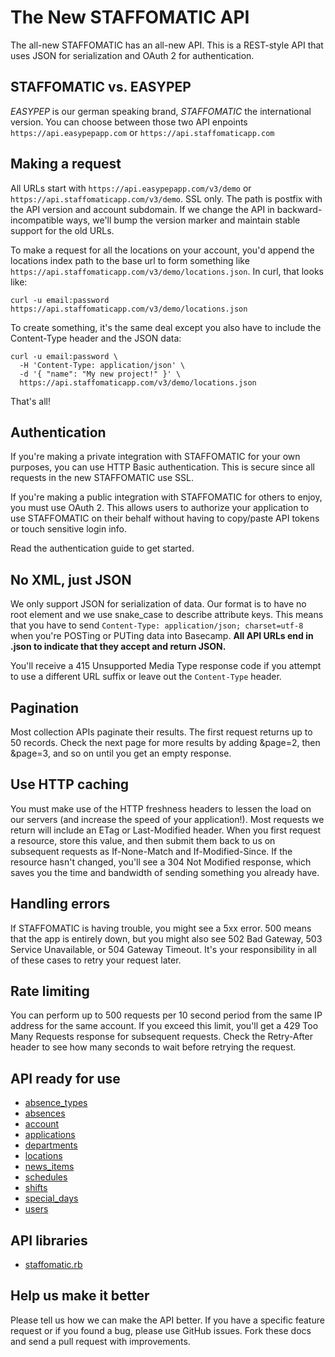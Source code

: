The New STAFFOMATIC API
=======================

The all-new STAFFOMATIC has an all-new API. This is a REST-style API that uses JSON for serialization and OAuth 2 for authentication.

STAFFOMATIC vs. EASYPEP
-----------------------

*EASYPEP* is our german speaking brand, *STAFFOMATIC* the international version. You can choose between those two  API enpoints `https://api.easypepapp.com` or `https://api.staffomaticapp.com`


Making a request
----------------

All URLs start with `https://api.easypepapp.com/v3/demo` or `https://api.staffomaticapp.com/v3/demo`. SSL only. The path is postfix with the API version and account subdomain. If we change the API in backward-incompatible ways, we'll bump the version marker and maintain stable support for the old URLs.

To make a request for all the locations on your account, you'd append the locations index path to the base url to form something like `https://api.staffomaticapp.com/v3/demo/locations.json`. In curl, that looks like:

```shell
curl -u email:password https://api.staffomaticapp.com/v3/demo/locations.json
```


To create something, it's the same deal except you also have to include the Content-Type header and the JSON data:

```shell
curl -u email:password \
  -H 'Content-Type: application/json' \
  -d '{ "name": "My new project!" }' \
  https://api.staffomaticapp.com/v3/demo/locations.json
```

That's all!

Authentication
-----------------------

If you're making a private integration with STAFFOMATIC for your own purposes, you can use HTTP Basic authentication. This is secure since all requests in the new STAFFOMATIC use SSL.

If you're making a public integration with STAFFOMATIC for others to enjoy, you must use OAuth 2. This allows users to authorize your application to use STAFFOMATIC on their behalf without having to copy/paste API tokens or touch sensitive login info.

Read the authentication guide to get started.


No XML, just JSON
-----------------------

We only support JSON for serialization of data. Our format is to have no root element and we use snake_case to describe attribute keys. This means that you have to send `Content-Type: application/json; charset=utf-8` when you're POSTing or PUTing data into Basecamp. **All API URLs end in .json to indicate that they accept and return JSON.**

You'll receive a 415 Unsupported Media Type response code if you attempt to use a different URL suffix or leave out the `Content-Type` header.

Pagination
-----------------------

Most collection APIs paginate their results. The first request returns up to 50 records. Check the next page for more results by adding &page=2, then &page=3, and so on until you get an empty response.


Use HTTP caching
-----------------------

You must make use of the HTTP freshness headers to lessen the load on our servers (and increase the speed of your application!). Most requests we return will include an ETag or Last-Modified header. When you first request a resource, store this value, and then submit them back to us on subsequent requests as If-None-Match and If-Modified-Since. If the resource hasn't changed, you'll see a 304 Not Modified response, which saves you the time and bandwidth of sending something you already have.


Handling errors
-----------------------

If STAFFOMATIC is having trouble, you might see a 5xx error. 500 means that the app is entirely down, but you might also see 502 Bad Gateway, 503 Service Unavailable, or 504 Gateway Timeout. It's your responsibility in all of these cases to retry your request later.


Rate limiting
-----------------------

You can perform up to 500 requests per 10 second period from the same IP address for the same account. If you exceed this limit, you'll get a 429 Too Many Requests response for subsequent requests. Check the Retry-After header to see how many seconds to wait before retrying the request.

API ready for use
-----------------------

* [absence_types](https://github.com/staffomatic/staffomatic-api-documentation/blob/master/ressources/absence_types.md)
* [absences](https://github.com/staffomatic/staffomatic-api-documentation/blob/master/ressources/absences.md)
* [account](https://github.com/staffomatic/staffomatic-api-documentation/blob/master/ressources/account.md)
* [applications](https://github.com/staffomatic/staffomatic-api-documentation/blob/master/ressources/applications.md)
* [departments](https://github.com/staffomatic/staffomatic-api-documentation/blob/master/ressources/departments.md)
* [locations](https://github.com/staffomatic/staffomatic-api-documentation/blob/master/ressources/locations.md)
* [news_items](https://github.com/staffomatic/staffomatic-api-documentation/blob/master/ressources/news_items.md)
* [schedules](https://github.com/staffomatic/staffomatic-api-documentation/blob/master/ressources/schedules.md)
* [shifts](https://github.com/staffomatic/staffomatic-api-documentation/blob/master/ressources/shifts.md)
* [special_days](https://github.com/staffomatic/staffomatic-api-documentation/blob/master/ressources/special_days.md)
* [users](https://github.com/staffomatic/staffomatic-api-documentation/blob/master/ressources/users.md)

API libraries
-----------------------
* [staffomatic.rb](https://github.com/staffomatic/staffomatic.rb)


Help us make it better
-----------------------

Please tell us how we can make the API better. If you have a specific feature request or if you found a bug, please use GitHub issues. Fork these docs and send a pull request with improvements.
